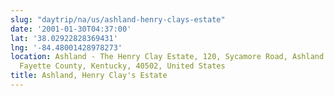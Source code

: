 ```yaml
---
slug: "daytrip/na/us/ashland-henry-clays-estate"
date: '2001-01-30T04:37:00'
lat: '38.02922828369431'
lng: '-84.48001428978273'
location: Ashland - The Henry Clay Estate, 120, Sycamore Road, Ashland Park, Lexington,
  Fayette County, Kentucky, 40502, United States
title: Ashland, Henry Clay's Estate
---
```



